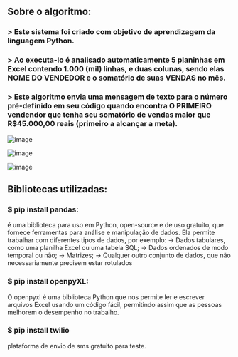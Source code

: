 ## Sobre o algoritmo:
  ### > Este sistema foi criado com objetivo de aprendizagem da linguagem Python.
  ### > Ao executa-lo é analisado automaticamente 5 planinhas em Excel contendo 1.000 (mil) linhas, e duas colunas, sendo elas NOME DO VENDEDOR  e o somatório de suas VENDAS no mês.
  ### > Este algoritmo envia uma mensagem de texto para o número pré-definido em seu código quando encontra O PRIMEIRO vendendor que tenha seu somatório de vendas maior que R$45.000,00 reais (primeiro a alcançar a meta).



![image](https://user-images.githubusercontent.com/105725065/194695105-bb799087-e1e9-46e3-a841-717930037429.png)

![image](https://user-images.githubusercontent.com/105725065/194695252-b95324bf-3720-497b-bd9c-a1e8e9649b27.png)

![image](https://user-images.githubusercontent.com/105725065/194695332-7c37a3a2-6ad4-47e4-9d20-dbebbe414499.png)





## Bibliotecas utilizadas: 
 ### $ pip install pandas:
 é uma biblioteca para uso em Python, open-source e de uso gratuito, que fornece ferramentas para análise e manipulação de dados.
   Ela permite trabalhar com diferentes tipos de dados, por exemplo:
    -> Dados tabulares, como uma planilha Excel ou uma tabela SQL;
    -> Dados ordenados de modo temporal ou não;
    -> Matrizes;
    -> Qualquer outro conjunto de dados, que não necessariamente precisem estar rotulados
    
 ### $ pip install openpyXL:
 O openpyxl é uma biblioteca Python que nos permite ler e escrever arquivos Excel usando um código fácil, permitindo assim que as 
 pessoas melhorem o desempenho no trabalho.
 
 
 ### $ pip  install twilio
 plataforma de envio de sms gratuito para teste.
 
 
 
 
 
